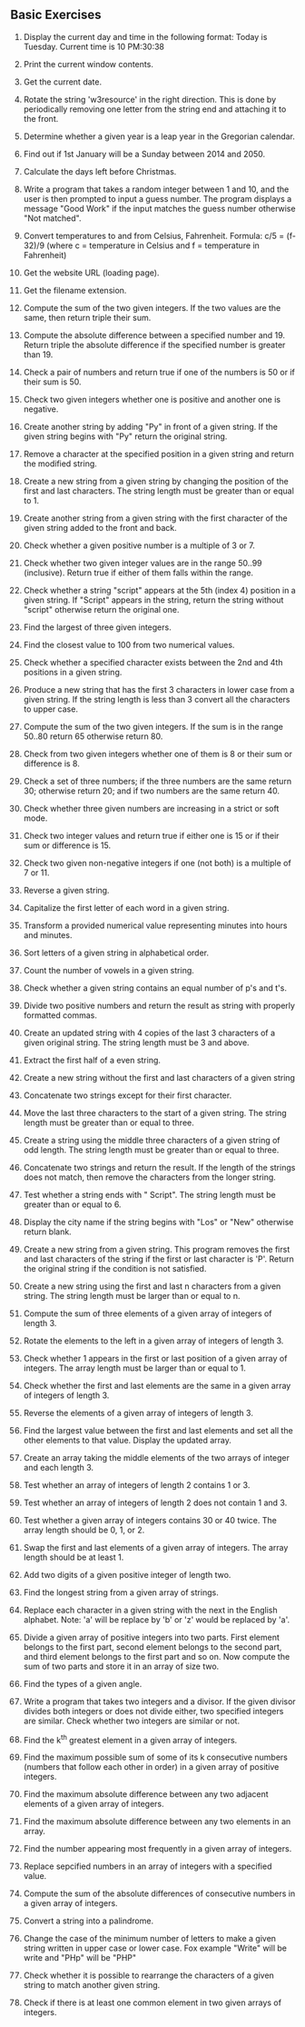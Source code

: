 ## Basic Exercises

1. Display the current day and time in the following format: Today is Tuesday. Current time is 10 PM:30:38

2. Print the current window contents.
3. Get the current date.
4. Rotate the string 'w3resource' in the right direction. This is done by periodically removing one letter from the string end and attaching it to the front.
5. Determine whether a given year is a leap year in the Gregorian calendar.
6. Find out if 1st January will be a Sunday between 2014 and 2050.
7. Calculate the days left before Christmas.
8. Write a program that takes a random integer between 1 and 10, and the user is then prompted to input a guess number. The program displays a message "Good Work" if the input matches the guess number otherwise "Not matched".
9. Convert temperatures to and from Celsius, Fahrenheit. Formula: c/5 = (f-32)/9 (where c = temperature in Celsius and f = temperature in Fahrenheit)
10. Get the website URL (loading page).
11. Get the filename extension.
12. Compute the sum of the two given integers. If the two values are the same, then return triple their sum.
13. Compute the absolute difference between a specified number and 19. Return triple the absolute difference if the specified number is greater than 19.
14. Check a pair of numbers and return true if one of the numbers is 50 or if their sum is 50.
15. Check two given integers whether one is positive and another one is negative.
16. Create another string by adding "Py" in front of a given string. If the given string begins with "Py" return the original string.
17. Remove a character at the specified position in a given string and return the modified string.
18. Create a new string from a given string by changing the position of the first and last characters. The string length must be greater than or equal to 1.
19. Create another string from a given string with the first character of the given string added to the front and back.
20. Check whether a given positive number is a multiple of 3 or 7.
21. Check whether two given integer values are in the range 50..99 (inclusive). Return true if either of them falls within the range.
22. Check whether a string "script" appears at the 5th (index 4) position in a given string. If "Script" appears in the string, return the string without "script" otherwise return the original one.
23. Find the largest of three given integers.
24. Find the closest value to 100 from two numerical values.
25. Check whether a specified character exists between the 2nd and 4th positions in a given string.
26. Produce a new string that has the first 3 characters in lower case from a given string. If the string length is less than 3 convert all the characters to upper case.
27. Compute the sum of the two given integers. If the sum is in the range 50..80 return 65 otherwise return 80.
28. Check from two given integers whether one of them is 8 or their sum or difference is 8.
29. Check a set of three numbers; if the three numbers are the same return 30; otherwise return 20; and if two numbers are the same return 40.
30. Check whether three given numbers are increasing in a strict or soft mode.
31. Check two integer values and return true if either one is 15 or if their sum or difference is 15.
32. Check two given non-negative integers if one (not both) is a multiple of 7 or 11.
33. Reverse a given string.
34. Capitalize the first letter of each word in a given string.
35. Transform a provided numerical value representing minutes into hours and minutes.
36. Sort letters of a given string in alphabetical order.
37. Count the number of vowels in a given string.
38. Check whether a given string contains an equal number of p's and t's.
39. Divide two positive numbers and return the result as string with properly formatted commas.
40. Create an updated string with 4 copies of the last 3 characters of a given original string. The string length must be 3 and above.
41. Extract the first half of a even string.
42. Create a new string without the first and last characters of a given string
43. Concatenate two strings except for their first character.
44. Move the last three characters to the start of a given string. The string length must be greater than or equal to three.
45. Create a string using the middle three characters of a given string of odd length. The string length must be greater than or equal to three.
46. Concatenate two strings and return the result. If the length of the strings does not match, then remove the characters from the longer string.
47. Test whether a string ends with " Script". The string length must be greater than or equal to 6.
48. Display the city name if the string begins with "Los" or "New" otherwise return blank.
49. Create a new string from a given string. This program removes the first and last characters of the string if the first or last character is 'P'. Return the original string if the condition is not satisfied.
50. Create a new string using the first and last n characters from a given string. The string length must be larger than or equal to n.
51. Compute the sum of three elements of a given array of integers of length 3.
52. Rotate the elements to the left in a given array of integers of length 3.
53. Check whether 1 appears in the first or last position of a given array of integers. The array length must be larger than or equal to 1.
54. Check whether the first and last elements are the same in a given array of integers of length 3.
55. Reverse the elements of a given array of integers of length 3.
56. Find the largest value between the first and last elements and set all the other elements to that value. Display the updated array.
57. Create an array taking the middle elements of the two arrays of integer and each length 3.
58. Test whether an array of integers of length 2 contains 1 or 3.
59. Test whether an array of integers of length 2 does not contain 1 and 3.
60. Test whether a given array of integers contains 30 or 40 twice. The array length should be 0, 1, or 2.
61. Swap the first and last elements of a given array of integers. The array length should be at least 1.
62. Add two digits of a given positive integer of length two.
63. Find the longest string from a given array of strings.
64. Replace each character in a given string with the next in the English alphabet. Note: 'a' will be replace by 'b' or 'z' would be replaced by 'a'.
65. Divide a given array of positive integers into two parts. First element belongs to the first part, second element belongs to the second part, and third element belongs to the first part and so on. Now compute the sum of two parts and store it in an array of size two.
66. Find the types of a given angle.
67. Write a program that takes two integers and a divisor. If the given divisor divides both integers or does not divide either, two specified integers are similar. Check whether two integers are similar or not.
68. Find the k<sup>th</sup> greatest element in a given array of integers.
69. Find the maximum possible sum of some of its k consecutive numbers (numbers that follow each other in order) in a given array of positive integers.
70. Find the maximum absolute difference between any two adjacent elements of a given array of integers.
71. Find the maximum absolute difference between any two elements in an array.
72. Find the number appearing most frequently in a given array of integers.
73. Replace sepcified numbers in an array of integers with a specified value.
74. Compute the sum of the absolute differences of consecutive numbers in a given array of integers.
75. Convert a string into a palindrome.
76. Change the case of the minimum number of letters to make a given string written in upper case or lower case. Fox example "Write" will be write and "PHp" will be "PHP"
77. Check whether it is possible to rearrange the characters of a given string to match another given string.
78. Check if there is at least one common element in two given arrays of integers.
